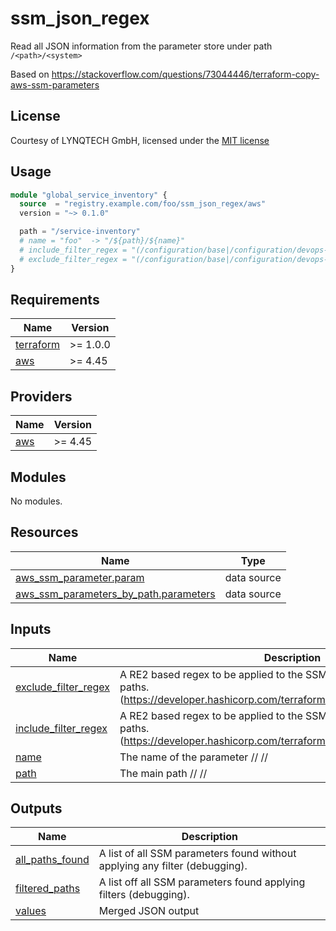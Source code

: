 # ssm_json_regex

Read all JSON information from the parameter store under path `/<path>/<system>`

Based on https://stackoverflow.com/questions/73044446/terraform-copy-aws-ssm-parameters

## License
Courtesy of LYNQTECH GmbH, licensed under the [MIT license](https://opensource.org/license/mit/)

## Usage

```terraform
module "global_service_inventory" {
  source  = "registry.example.com/foo/ssm_json_regex/aws"
  version = "~> 0.1.0"

  path = "/service-inventory"
  # name = "foo"  -> "/${path}/${name}"
  # include_filter_regex = "(/configuration/base|/configuration/devops-.*)" -> all parameters below "/${path}/${name}" will be filtered on "== regex(${filter[x]})"
  # exclude_filter_regex = "(/configuration/base|/configuration/devops-.*)" -> all parameters below "/${path}/${name}" will be filtered on "!= regex(${filter[x]})"
}
```

<!-- BEGIN_TF_DOCS -->
## Requirements

| Name | Version |
|------|---------|
| <a name="requirement_terraform"></a> [terraform](#requirement\_terraform) | >= 1.0.0 |
| <a name="requirement_aws"></a> [aws](#requirement\_aws) | >= 4.45 |

## Providers

| Name | Version |
|------|---------|
| <a name="provider_aws"></a> [aws](#provider\_aws) | >= 4.45 |

## Modules

No modules.

## Resources

| Name | Type |
|------|------|
| [aws_ssm_parameter.param](https://registry.terraform.io/providers/hashicorp/aws/latest/docs/data-sources/ssm_parameter) | data source |
| [aws_ssm_parameters_by_path.parameters](https://registry.terraform.io/providers/hashicorp/aws/latest/docs/data-sources/ssm_parameters_by_path) | data source |

## Inputs

| Name | Description | Type | Default | Required |
|------|-------------|------|---------|:--------:|
| <a name="input_exclude_filter_regex"></a> [exclude\_filter\_regex](#input\_exclude\_filter\_regex) | A RE2 based regex to be applied to the SSM path to exclude specific paths. (https://developer.hashicorp.com/terraform/language/functions/regexall) | `string` | `null` | no |
| <a name="input_include_filter_regex"></a> [include\_filter\_regex](#input\_include\_filter\_regex) | A RE2 based regex to be applied to the SSM path to only include specific paths. (https://developer.hashicorp.com/terraform/language/functions/regexall) | `string` | `null` | no |
| <a name="input_name"></a> [name](#input\_name) | The name of the parameter // /<path>/<name> | `string` | `null` | no |
| <a name="input_path"></a> [path](#input\_path) | The main path // /<path>/<name> | `string` | n/a | yes |

## Outputs

| Name | Description |
|------|-------------|
| <a name="output_all_paths_found"></a> [all\_paths\_found](#output\_all\_paths\_found) | A list of all SSM parameters found without applying any filter (debugging). |
| <a name="output_filtered_paths"></a> [filtered\_paths](#output\_filtered\_paths) | A list off all SSM parameters found applying filters (debugging). |
| <a name="output_values"></a> [values](#output\_values) | Merged JSON output |
<!-- END_TF_DOCS -->